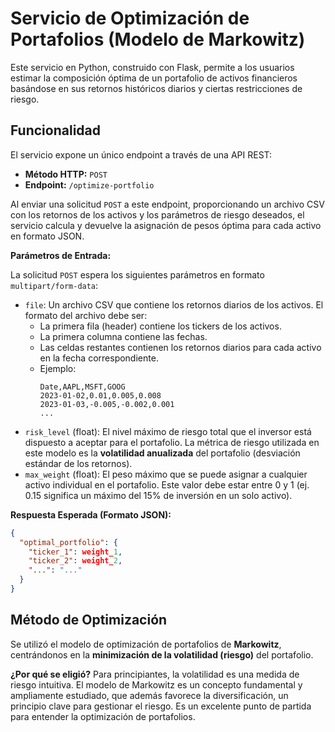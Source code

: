 # Servicio de Optimización de Portafolios (Modelo de Markowitz)

Este servicio en Python, construido con Flask, permite a los usuarios estimar la composición óptima de un portafolio de activos financieros basándose en sus retornos históricos diarios y ciertas restricciones de riesgo.

## Funcionalidad

El servicio expone un único endpoint a través de una API REST:

* **Método HTTP:** `POST`
* **Endpoint:** `/optimize-portfolio`

Al enviar una solicitud `POST` a este endpoint, proporcionando un archivo CSV con los retornos de los activos y los parámetros de riesgo deseados, el servicio calcula y devuelve la asignación de pesos óptima para cada activo en formato JSON.

**Parámetros de Entrada:**

La solicitud `POST` espera los siguientes parámetros en formato `multipart/form-data`:

* `file`: Un archivo CSV que contiene los retornos diarios de los activos. El formato del archivo debe ser:
    * La primera fila (header) contiene los tickers de los activos.
    * La primera columna contiene las fechas.
    * Las celdas restantes contienen los retornos diarios para cada activo en la fecha correspondiente.
    * Ejemplo:
        ```csv
        Date,AAPL,MSFT,GOOG
        2023-01-02,0.01,0.005,0.008
        2023-01-03,-0.005,-0.002,0.001
        ...
        ```
* `risk_level` (float): El nivel máximo de riesgo total que el inversor está dispuesto a aceptar para el portafolio. La métrica de riesgo utilizada en este modelo es la **volatilidad anualizada** del portafolio (desviación estándar de los retornos).
* `max_weight` (float): El peso máximo que se puede asignar a cualquier activo individual en el portafolio. Este valor debe estar entre 0 y 1 (ej. 0.15 significa un máximo del 15% de inversión en un solo activo).

**Respuesta Esperada (Formato JSON):**

```json
{
  "optimal_portfolio": {
    "ticker_1": weight_1,
    "ticker_2": weight_2,
    "...": "..."
  }
}
```

## Método de Optimización

Se utilizó el modelo de optimización de portafolios de **Markowitz**, centrándonos en la **minimización de la volatilidad (riesgo)** del portafolio.

**¿Por qué se eligió?** Para principiantes, la volatilidad es una medida de riesgo intuitiva. El modelo de Markowitz es un concepto fundamental y ampliamente estudiado, que además favorece la diversificación, un principio clave para gestionar el riesgo. Es un excelente punto de partida para entender la optimización de portafolios.

